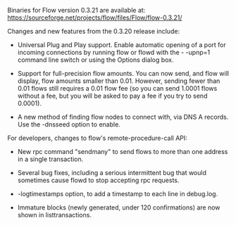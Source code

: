 Binaries for Flow version 0.3.21 are available at:
  https://sourceforge.net/projects/flow/files/Flow/flow-0.3.21/

Changes and new features from the 0.3.20 release include:

* Universal Plug and Play support.  Enable automatic opening of a port for incoming connections by running flow or flowd with the - -upnp=1 command line switch or using the Options dialog box.

* Support for full-precision flow amounts.  You can now send, and flow will display, flow amounts smaller than 0.01.  However, sending fewer than 0.01 flows still requires a 0.01 flow fee (so you can send 1.0001 flows without a fee, but you will be asked to pay a fee if you try to send 0.0001).

* A new method of finding flow nodes to connect with, via DNS A records. Use the -dnsseed option to enable.

For developers, changes to flow's remote-procedure-call API:

* New rpc command "sendmany" to send flows to more than one address in a single transaction.

* Several bug fixes, including a serious intermittent bug that would sometimes cause flowd to stop accepting rpc requests. 

* -logtimestamps option, to add a timestamp to each line in debug.log.

* Immature blocks (newly generated, under 120 confirmations) are now shown in listtransactions.
